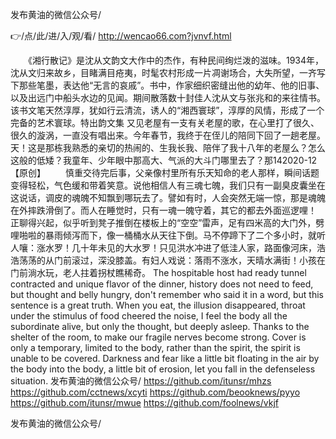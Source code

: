 
发布黄油的微信公众号/




👉/点/此/进/入/观/看/ http://wencao66.com?jvnvf.html




　　《湘行散记》是沈从文韵文大作中的杰作，有种民间绚烂泼的滋味。1934年，沈从文归来故乡，目睹满目疮夷，时髦农村形成一片凋谢场合，大失所望，一齐写下那些笔墨，表达他“无言的哀戚”。书中，作家细织密缝出他的幼年、他的旧事、以及出远门中船头水边的见闻。期间散落数十封佳人沈从文与张兆和的来往情书。该书文笔天然淳厚，犹如行云清流，诱人的“湘西寰球”，淳厚的风情，形成了一个完备的艺术寰球。特出韵文集
又见老屋有一支有关老屋的歌，在心里打了很久、很久的漩涡，一直没有唱出来。今年春节，我终于在侄儿的陪同下回了一趟老屋。天！这是那栋我熟悉的亲切的热闹的、生我长我、陪伴了我十八年的老屋么？怎么这般的低矮？我童年、少年眼中那高大、气派的大斗门哪里去了？那142020-12【原创】
　　慎重交待完后事，父亲像村里所有乐天知命的老人那样，瞬间话题变得轻松，气色缓和带着笑意。说他相信人有三魂七魄，我们只有一副臭皮囊坐在这说话，调皮的魂魄不知飘到哪玩去了。譬如有时，人会突然无端一惊，那是魂魄在外摔跌滑倒了。而人在睡觉时，只有一魂一魄守着，其它的都去外面巡逻哩！　　正聊得兴起，似乎听到凳子推倒在楼板上的“空空”雷声，足有四米高的大门外，劈哩啪啦的暴雨倾泻而下，像一桶桶水从天往下倒。马不停蹄下了二个多小时，就听人嚷：涨水罗！几十年未见的大水罗！只见洪水冲进了低洼人家，路面像河床，浩浩荡荡的从门前滚过，深没膝盖。有妇人戏说：落雨不涨水，天晴水满街！小孩在门前淌水玩，老人拄着拐杖瞧稀奇。
The hospitable host had ready tunnel contracted and unique flavor of the dinner, history does not need to feed, but thought and belly hungry, don't remember who said it in a word, but this sentence is a great truth.
When you eat, the illusion disappeared, throat under the stimulus of food cheered the noise, I feel the body all the subordinate alive, but only the thought, but deeply asleep.
Thanks to the shelter of the room, to make our fragile nerves become strong.
Cover is only a temporary, limited to the body, rather than the spirit, the spirit is unable to be covered.
Darkness and fear like a little bit floating in the air by the body into the body, a little bit of erosion, let you fall in the defenseless situation.
发布黄油的微信公众号/ https://github.com/itunsr/mhzs
https://github.com/cctnews/xcyti
https://github.com/beooknews/pyyo
https://github.com/itunsr/mwue
https://github.com/foolnews/vkjf





发布黄油的微信公众号/
